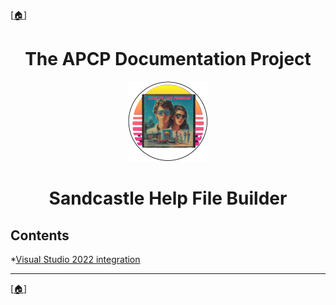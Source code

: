 <!-- u250924 -->

[[🏠︎](/)]

<div align="center">

# The APCP Documentation Project

  <picture>
    <source media="(prefers-color-scheme: dark)" srcset="../../.github/img/logo/apcp-logo-dark-128x128.png">
    <source media="(prefers-color-scheme: light)" srcset="../../.github/img/logo/apcp-logo-light-128x128.png">
    <img alt="Fallback image description" src="../../.github/img/logo/apcp-logo-light-128x128.png">
  </picture>

  <h1>Sandcastle Help File Builder</h1>

</div>

## Contents

*[Visual Studio 2022 integration](./vs2022-integration/README.md)

***

[[🏠︎](/)]

